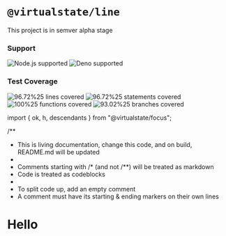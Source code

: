# `@virtualstate/line`

This project is in semver alpha stage

[//]: # (badges)

### Support

 ![Node.js supported](https://img.shields.io/badge/node-%3E%3D16.0.0-blue) ![Deno supported](https://img.shields.io/badge/deno-%3E%3D1.17.0-blue) 

### Test Coverage

 ![96.72%25 lines covered](https://img.shields.io/badge/lines-96.72%25-brightgreen) ![96.72%25 statements covered](https://img.shields.io/badge/statements-96.72%25-brightgreen) ![100%25 functions covered](https://img.shields.io/badge/functions-100%25-brightgreen) ![93.02%25 branches covered](https://img.shields.io/badge/branches-93.02%25-brightgreen)

[//]: # (badges)

[//]: # (src/trying-to-write-documentation/line-how.tsx)

import { ok, h, descendants } from "@virtualstate/focus";

/**
 * This is living documentation, change this code, and on build, README.md will be updated
 *
 * Comments starting with /* (and not /**) will be treated as markdown
 * Code is treated as codeblocks
 *
 * To split code up, add an empty comment
 * A comment must have its starting & ending markers on their own lines

# Hello

[//]: # (src/trying-to-write-documentation/line-how.tsx)
